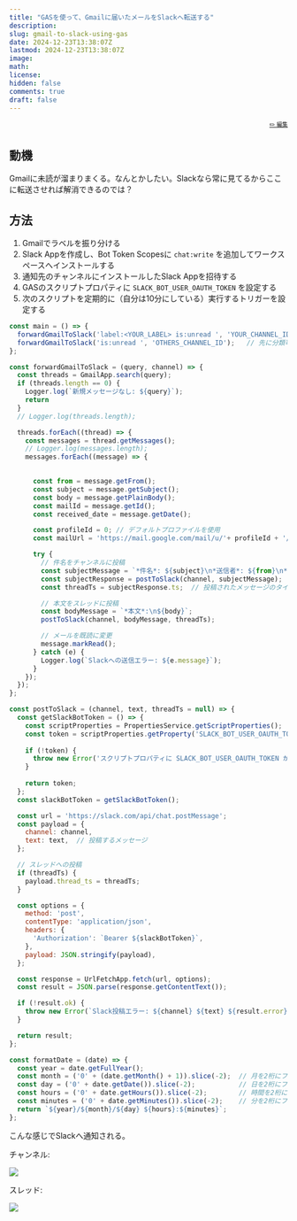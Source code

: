 ```yaml
---
title: "GASを使って、Gmailに届いたメールをSlackへ転送する"
description: 
slug: gmail-to-slack-using-gas
date: 2024-12-23T13:38:07Z
lastmod: 2024-12-23T13:38:07Z
image: 
math: 
license: 
hidden: false
comments: true
draft: false
---
```


<font size="1" align="right">

[✏️ 編集](https://github.com/yamamoto-yuta/yamamoto-yuta.github.io/blob/main/content/post/gmail-to-slack-using-gas/index.md)

</font>

## 動機

Gmailに未読が溜まりまくる。なんとかしたい。Slackなら常に見てるからここに転送させれば解消できるのでは？

## 方法

1. Gmailでラベルを振り分ける
1. Slack Appを作成し、Bot Token Scopesに `chat:write` を追加してワークスペースへインストールする
1. 通知先のチャンネルにインストールしたSlack Appを招待する
1. GASのスクリプトプロパティに `SLACK_BOT_USER_OAUTH_TOKEN` を設定する
1. 次のスクリプトを定期的に（自分は10分にしている）実行するトリガーを設定する

```javascript
const main = () => {
  forwardGmailToSlack('label:<YOUR_LABEL> is:unread ', 'YOUR_CHANNEL_ID');
  forwardGmailToSlack('is:unread ', 'OTHERS_CHANNEL_ID');   // 先に分類可能な未読メールを転送させてから、最後に残った未読を転送させること
};

const forwardGmailToSlack = (query, channel) => {
  const threads = GmailApp.search(query);
  if (threads.length == 0) {
    Logger.log(`新規メッセージなし: ${query}`);
    return
  }
  // Logger.log(threads.length);

  threads.forEach((thread) => {
    const messages = thread.getMessages();
    // Logger.log(messages.length);
    messages.forEach((message) => {

    
      const from = message.getFrom();
      const subject = message.getSubject();
      const body = message.getPlainBody();
      const mailId = message.getId();
      const received_date = message.getDate();

      const profileId = 0; // デフォルトプロファイルを使用
      const mailUrl = 'https://mail.google.com/mail/u/'+ profileId + '/#inbox/' + mailId;

      try {
        // 件名をチャンネルに投稿
        const subjectMessage = `*件名*: ${subject}\n*送信者*: ${from}\n*受信日時*: ${formatDate(received_date)}\n*メールURL*: ${mailUrl}`;
        const subjectResponse = postToSlack(channel, subjectMessage);
        const threadTs = subjectResponse.ts;  // 投稿されたメッセージのタイムスタンプ

        // 本文をスレッドに投稿
        const bodyMessage = `*本文*:\n${body}`;
        postToSlack(channel, bodyMessage, threadTs);

        // メールを既読に変更
        message.markRead();
      } catch (e) {
        Logger.log(`Slackへの送信エラー: ${e.message}`);
      }
    });
  });
};

const postToSlack = (channel, text, threadTs = null) => {
  const getSlackBotToken = () => {
    const scriptProperties = PropertiesService.getScriptProperties();
    const token = scriptProperties.getProperty('SLACK_BOT_USER_OAUTH_TOKEN');
    
    if (!token) {
      throw new Error('スクリプトプロパティに SLACK_BOT_USER_OAUTH_TOKEN が見つかりません。');
    }
    
    return token;
  };
  const slackBotToken = getSlackBotToken();

  const url = 'https://slack.com/api/chat.postMessage';
  const payload = {
    channel: channel,
    text: text,  // 投稿するメッセージ
  };

  // スレッドへの投稿
  if (threadTs) {
    payload.thread_ts = threadTs;
  }

  const options = {
    method: 'post',
    contentType: 'application/json',
    headers: {
      'Authorization': `Bearer ${slackBotToken}`,
    },
    payload: JSON.stringify(payload),
  };

  const response = UrlFetchApp.fetch(url, options);
  const result = JSON.parse(response.getContentText());

  if (!result.ok) {
    throw new Error(`Slack投稿エラー: ${channel} ${text} ${result.error}`);
  }

  return result;
};

const formatDate = (date) => {
  const year = date.getFullYear();
  const month = ('0' + (date.getMonth() + 1)).slice(-2);  // 月を2桁にフォーマット
  const day = ('0' + date.getDate()).slice(-2);           // 日を2桁にフォーマット
  const hours = ('0' + date.getHours()).slice(-2);        // 時間を2桁にフォーマット
  const minutes = ('0' + date.getMinutes()).slice(-2);    // 分を2桁にフォーマット
  return `${year}/${month}/${day} ${hours}:${minutes}`;
};
```

こんな感じでSlackへ通知される。

チャンネル:

![](https://github.com/user-attachments/assets/01877625-5fe5-4ba6-b599-271e2b0732f9)

スレッド:

![](https://github.com/user-attachments/assets/62f89735-37d7-40d5-9168-c91601c3e31a)
